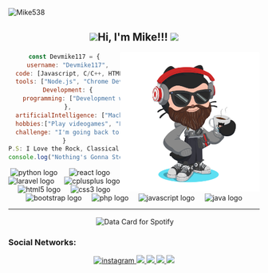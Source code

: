 <p align="left"> <img src="https://komarev.com/ghpvc/?username=Mike538&label=Visitas%20al%20perfil&color=blueviolet&style=for-the-badge" alt="Mike538" /> </p>

<center>
<h2 align="center" > <img src="https://media4.giphy.com/media/MaI6BylfjAkDkfk4OC/giphy.gif" width="50">Hi, I'm Mike!!! <img src="https://media.giphy.com/media/mGcNjsfWAjY5AEZNw6/giphy.gif" width="50"></h2>
<img align='right' src="https://github.com/Devmike117/Devmike117/blob/main/img/octocat-1727630168910.png" width="280">

```javascript
const Devmike117 = {
  username: "Devmike117",
  code: [Javascript, C/C++, HTML, CSS, Python, Java, SQL],
  tools: ["Node.js", "Chrome DevTools", "Xampp", "React", "Laravel", "Azure", "AWS", "GNU/Linux"],
  Development: {
    programming: ["Development web and software,"],
  },
  artificialIntelligence: ["Machine Learning", "computer vision", "virtual assistants", "YOLOv8", "LSTM", "TensorFlow"],
  hobbies:["Play videogames", "Practice skateboard", "Producer music", "Read articles", "Be happy"]
  challenge: "I'm going back to doing activities that I stopped doing as well as programming"
}
P.S: I Love the Rock, Classical Music, Jazz Pop and Indie
console.log("Nothing's Gonna Stop Us Now");
```
<div align="center">
  <img src="https://cdn.jsdelivr.net/gh/devicons/devicon/icons/python/python-original.svg" height="50" alt="python logo"  />
  <img width="15" />
  <img src="https://cdn.jsdelivr.net/gh/devicons/devicon/icons/react/react-original.svg" height="50" alt="react logo"  />
  <img width="12" />
  <img src="https://cdn.jsdelivr.net/gh/devicons/devicon/icons/laravel/laravel-original.svg" height="50" alt="laravel logo"  />
  <img width="12" />
  <img src="https://cdn.jsdelivr.net/gh/devicons/devicon/icons/cplusplus/cplusplus-original.svg" height="50" alt="cplusplus logo"  />
  <img width="12" />
  <img src="https://cdn.jsdelivr.net/gh/devicons/devicon/icons/html5/html5-original.svg" height="50" alt="html5 logo"  />
  <img width="12" />
  <img src="https://cdn.jsdelivr.net/gh/devicons/devicon/icons/css3/css3-original.svg" height="50" alt="css3 logo"  />
  <img width="12" />
  <img src="https://cdn.jsdelivr.net/gh/devicons/devicon/icons/bootstrap/bootstrap-original.svg" height="50" alt="bootstrap logo"  />
  <img width="12" />
  <img src="https://cdn.jsdelivr.net/gh/devicons/devicon/icons/php/php-original.svg" height="50" alt="php logo"  />
  <img width="12" />
  <img src="https://cdn.jsdelivr.net/gh/devicons/devicon/icons/javascript/javascript-original.svg" height="50" alt="javascript logo"  />
  <img width="12" />
  <img src="https://cdn.jsdelivr.net/gh/devicons/devicon/icons/java/java-original.svg" height="50" alt="java logo"  />
</div>

----------------------------------------------------------------------
<p align="center">
  <img align="center" src="https://github-readme-stats.vercel.app/api/top-langs/?username=Devmike117&theme=github_dark&hide_progress=true)" alt="" width="300"/>
  <img align="center" src="https://data-card-for-spotify.herokuapp.com/api/card?user_id=k0atiowd2hons4q4b1k5k3d3e"  alt="Data Card for Spotify" width="560"/>
</p>
</center>

### Social Networks: 
<div align="center">
  
<a href="https://www.instagram.com/devmike117/" target="_blank">
<img src=https://img.shields.io/badge/instagram-F4A98F.svg?&style=for-the-badge&logo=instagram&logoColor=white alt=instagram style="margin-bottom: 5px;" />
  
<a href="https://steamcommunity.com/id/mikedarkness/" target="_blank">
<img src="https://img.shields.io/badge/STEAM-171d25?style=for-the-badge&logo=steam&logoColor=white" target="_blank"> 

<a href="https://www.twitch.tv/devmike117" target="-blank">
<img src="https://img.shields.io/badge/Twitch-6441a5?style=for-the-badge&logo=Twitch&logoColor=white" tarjet="_blank"> 
 
<a href="https://discord.gg/uTGDBd2jgr" tarjet="-blank">
<img src="https://img.shields.io/badge/Discord-7289da?style=for-the-badge&logo=Discord&logoColor=white" tarjet="_blank">
             
<a href="https://www.twitch.tv/devmike117" target="_blank" rel="noreferrer">
<img src="https://img.shields.io/twitch/status/devmikee?logo=twitchsx&style=for-the-badge&color=0891b2&labelColor=1c1917&label=TWITCH+STATUS" /></a>

